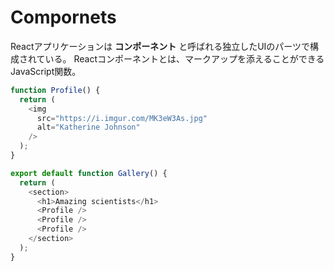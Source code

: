 # Compornets
Reactアプリケーションは __コンポーネント__ と呼ばれる独立したUIのパーツで構成されている。
Reactコンポーネントとは、マークアップを添えることができるJavaScript関数。

```javascript:App.js
function Profile() {
  return (
    <img
      src="https://i.imgur.com/MK3eW3As.jpg"
      alt="Katherine Johnson"
    />
  );
}

export default function Gallery() {
  return (
    <section>
      <h1>Amazing scientists</h1>
      <Profile />
      <Profile />
      <Profile />
    </section>
  );
}
```
